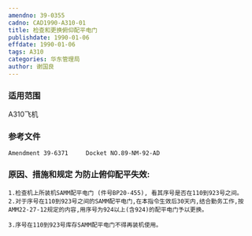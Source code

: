 ```yaml
---
amendno: 39-0355
cadno: CAD1990-A310-01
title: 检查和更换俯仰配平电门
publishdate: 1990-01-06
effdate: 1990-01-06
tags: A310
categories: 华东管理局
author: 谢国良
---
```


### 适用范围 
A310飞机

<!--more-->
### 参考文件
    Amendment 39-6371     Docket NO.89-NM-92-AD 

### 原因、措施和规定 为防止俯仰配平失效: 
    1.检查机上所装机SAMM配平电门 (件号BP20-455), 看其序号是否在110到923号之间。 
    2.对于序号在110到923号之间的SAMM配平电门,在本指令生效后30天内,结合勤务工作,按AMM22-27-12规定的内容,用序号为924以上(含924)的配平电门予以更换。 

    3.序号在110到923号库存SAMM配平电门不得再装机使用。
